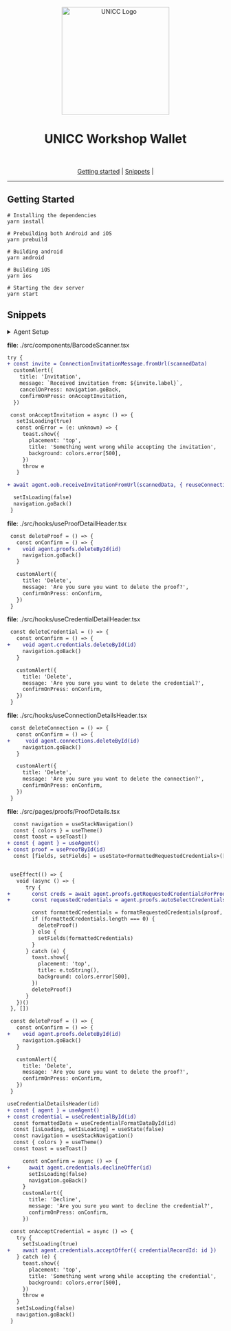 <p align="center">
  <picture>
   <source srcset="https://upload.wikimedia.org/wikipedia/commons/0/08/United_Nations_International_Computing_Centre_%28UNICC%29.png">
   <img alt="UNICC Logo" height="250px" />
  </picture>
</p>

<h1 align="center" ><b>UNICC Workshop Wallet</b></h1>
<br>

<p align="center">
  <a href="#getting-started">Getting started</a> |
  <a href="#snippets">Snippets</a> |
</p>

---

## Getting Started

```console
# Installing the dependencies
yarn install

# Prebuilding both Android and iOS
yarn prebuild

# Building android
yarn android

# Building iOS
yarn ios

# Starting the dev server
yarn start
```

## Snippets

<details>
<summary>Agent Setup</summary>

In this section the agent will be set up with a minimal configuration.
This can be used to make sure the agent works. For more functionality
we have to add more fields, which we will do later on.

**file**: `./src/agent.ts`

```ts
import { InitConfig, LogLevel, ConsoleLogger } from '@aries-framework/core'
import { Agent } from '@aries-framework/core'
import { agentDependencies } from '@aries-framework/react-native'

export const initializeAgent = async () => {
  const config: InitConfig = {
    label: 'wallet-demo-id4',
    walletConfig: {
      id: 'wallet-demo-id4',
      key: 'testkey0000000000000000000000004',
    },
    logger: new ConsoleLogger(loglevel.debug),
  }

  const agent = new Agent(config, agentDependencies)

  await agent.initialize()

  return agent
}
```

</details>

**file**: ./src/components/BarcodeScanner.tsx

```diff
try {
+ const invite = ConnectionInvitationMessage.fromUrl(scannedData)
  customAlert({
    title: 'Invitation',
    message: `Received invitation from: ${invite.label}`,
    cancelOnPress: navigation.goBack,
    confirmOnPress: onAcceptInvitation,
  })
```

```diff
 const onAcceptInvitation = async () => {
   setIsLoading(true)
   const onError = (e: unknown) => {
     toast.show({
       placement: 'top',
       title: 'Something went wrong while accepting the invitation',
       background: colors.error[500],
     })
     throw e
   }

+ await agent.oob.receiveInvitationFromUrl(scannedData, { reuseConnection: true }).catch(onError)

  setIsLoading(false)
  navigation.goBack()
 }
```

**file**: ./src/hooks/useProofDetailHeader.tsx

```diff
 const deleteProof = () => {
   const onConfirm = () => {
+    void agent.proofs.deleteById(id)
     navigation.goBack()
   }

   customAlert({
     title: 'Delete',
     message: 'Are you sure you want to delete the proof?',
     confirmOnPress: onConfirm,
   })
 }
```

**file**: ./src/hooks/useCredentialDetailHeader.tsx

```diff
 const deleteCredential = () => {
   const onConfirm = () => {
+    void agent.credentials.deleteById(id)
     navigation.goBack()
   }

   customAlert({
     title: 'Delete',
     message: 'Are you sure you want to delete the credential?',
     confirmOnPress: onConfirm,
   })
 }
```

**file**: ./src/hooks/useConnectionDetailsHeader.tsx

```diff
 const deleteConnection = () => {
   const onConfirm = () => {
+     void agent.connections.deleteById(id)
     navigation.goBack()
   }

   customAlert({
     title: 'Delete',
     message: 'Are you sure you want to delete the connection?',
     confirmOnPress: onConfirm,
   })
 }
```

**file**: ./src/pages/proofs/ProofDetails.tsx

```diff
  const navigation = useStackNavigation()
  const { colors } = useTheme()
  const toast = useToast()
+ const { agent } = useAgent()
+ const proof = useProofById(id)
  const [fields, setFields] = useState<FormattedRequestedCredentials>([])
```

```diff

 useEffect(() => {
   void (async () => {
      try {
+       const creds = await agent.proofs.getRequestedCredentialsForProofRequest(id)
+       const requestedCredentials = agent.proofs.autoSelectCredentialsForProofRequest(creds)

        const formattedCredentials = formatRequestedCredentials(proof, requestedCredentials)
        if (formattedCredentials.length === 0) {
          deleteProof()
        } else {
          setFields(formattedCredentials)
        }
      } catch (e) {
        toast.show({
          placement: 'top',
          title: e.toString(),
          background: colors.error[500],
        })
        deleteProof()
      }
   })()
 }, [])
```

```diff
 const deleteProof = () => {
   const onConfirm = () => {
+    void agent.proofs.deleteById(id)
     navigation.goBack()
   }

   customAlert({
     title: 'Delete',
     message: 'Are you sure you want to delete the proof?',
     confirmOnPress: onConfirm,
   })
 }
```

```diff
useCredentialDetailsHeader(id)
+ const { agent } = useAgent()
+ const credential = useCredentialById(id)
  const formattedData = useCredentialFormatDataById(id)
  const [isLoading, setIsLoading] = useState(false)
  const navigation = useStackNavigation()
  const { colors } = useTheme()
  const toast = useToast()
```

```diff
     const onConfirm = async () => {
+      await agent.credentials.declineOffer(id)
       setIsLoading(false)
       navigation.goBack()
     }
     customAlert({
       title: 'Decline',
       message: 'Are you sure you want to decline the credential?',
       confirmOnPress: onConfirm,
     })
```

```diff
 const onAcceptCredential = async () => {
   try {
     setIsLoading(true)
+    await agent.credentials.acceptOffer({ credentialRecordId: id })
   } catch (e) {
     toast.show({
       placement: 'top',
       title: 'Something went wrong while accepting the credential',
       background: colors.error[500],
     })
     throw e
   }
   setIsLoading(false)
   navigation.goBack()
 }
```
